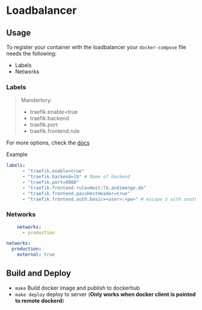 # Loadbalancer

## Usage

To register your container with the loadbalancer your `docker-compose` file needs the following:

- Labels
- Networks

### Labels

> Mandertory:
>- traefik.enable=true
>- traefik.backend
>- traefik.port
>- traefik.frontend.rule

For more options, check the [docs](https://docs.traefik.io/configuration/backends/docker/#on-containers)

Example

```yaml
labels:
      - "traefik.enable=true"
      - "traefik.backend=lb" # Name of backend
      - "traefik.port=8080"
      - "traefik.frontend.rule=Host:lb.andimenge.de"
      - "traefik.frontend.passHostHeader=true"
      - "traefik.frontend.auth.basic=<user>:<pw>" # escape $ with another $
```

### Networks

```yaml
    networks:
      - production

networks:
  production:
    external: true
```

## Build and Deploy

- `make` Build docker image and publish to dockerhub
- `make deploy` deploy to server (**Only works when docker client is pointed to remote dockerd**)